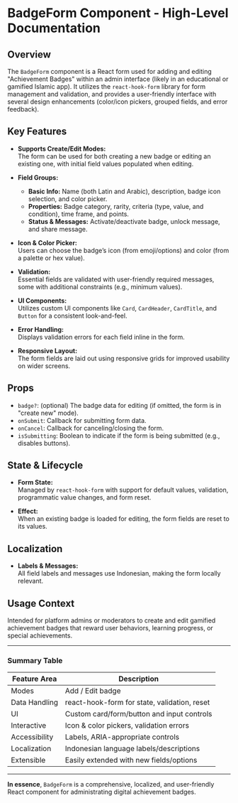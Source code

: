 # BadgeForm Component - High-Level Documentation

## Overview

The `BadgeForm` component is a React form used for adding and editing "Achievement Badges" within an admin interface (likely in an educational or gamified Islamic app). It utilizes the `react-hook-form` library for form management and validation, and provides a user-friendly interface with several design enhancements (color/icon pickers, grouped fields, and error feedback).

## Key Features

- **Supports Create/Edit Modes:**  
  The form can be used for both creating a new badge or editing an existing one, with initial field values populated when editing.

- **Field Groups:**
  - **Basic Info:** Name (both Latin and Arabic), description, badge icon selection, and color picker.
  - **Properties:** Badge category, rarity, criteria (type, value, and condition), time frame, and points.
  - **Status & Messages:** Activate/deactivate badge, unlock message, and share message.

- **Icon & Color Picker:**  
  Users can choose the badge’s icon (from emoji/options) and color (from a palette or hex value).

- **Validation:**  
  Essential fields are validated with user-friendly required messages, some with additional constraints (e.g., minimum values).

- **UI Components:**  
  Utilizes custom UI components like `Card`, `CardHeader`, `CardTitle`, and `Button` for a consistent look-and-feel.

- **Error Handling:**  
  Displays validation errors for each field inline in the form.

- **Responsive Layout:**  
  The form fields are laid out using responsive grids for improved usability on wider screens.

## Props

- `badge?`: (optional) The badge data for editing (if omitted, the form is in "create new" mode).
- `onSubmit`: Callback for submitting form data.
- `onCancel`: Callback for canceling/closing the form.
- `isSubmitting`: Boolean to indicate if the form is being submitted (e.g., disables buttons).

## State & Lifecycle

- **Form State:**  
  Managed by `react-hook-form` with support for default values, validation, programmatic value changes, and form reset.

- **Effect:**  
  When an existing badge is loaded for editing, the form fields are reset to its values.

## Localization

- **Labels & Messages:**  
  All field labels and messages use Indonesian, making the form locally relevant.

## Usage Context

Intended for platform admins or moderators to create and edit gamified achievement badges that reward user behaviors, learning progress, or special achievements.

---

### Summary Table

| Feature Area  | Description                                  |
| ------------- | -------------------------------------------- |
| Modes         | Add / Edit badge                             |
| Data Handling | react-hook-form for state, validation, reset |
| UI            | Custom card/form/button and input controls   |
| Interactive   | Icon & color pickers, validation errors      |
| Accessibility | Labels, ARIA-appropriate controls            |
| Localization  | Indonesian language labels/descriptions      |
| Extensible    | Easily extended with new fields/options      |

---

**In essence**, `BadgeForm` is a comprehensive, localized, and user-friendly React component for administrating digital achievement badges.
